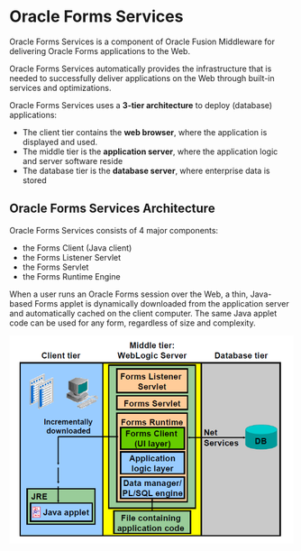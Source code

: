 # Oracle Forms Services

Oracle Forms Services is a component of Oracle Fusion Middleware for delivering Oracle Forms applications to the Web. 

Oracle Forms Services automatically provides the infrastructure that is needed to successfully deliver applications on the Web through built-in services and optimizations.

Oracle Forms Services uses a **3-tier architecture** to deploy (database) applications:
- The client tier contains the **web browser**, where the application is displayed and used.
- The middle tier is the **application server**, where the application logic and server software reside
- The database tier is the **database server**, where enterprise data is stored

## Oracle Forms Services Architecture

Oracle Forms Services consists of 4 major components:
- the Forms Client (Java client)
- the Forms Listener Servlet
- the Forms Servlet
- the Forms Runtime Engine

When a user runs an Oracle Forms session over the Web, a thin, Java-based Forms applet is dynamically downloaded from the application server and automatically cached on the client computer. The same Java applet code can be used for any form, regardless of size and complexity.

![Oracle Forms Services Architecture](../images/forms_services_architecture.png)
